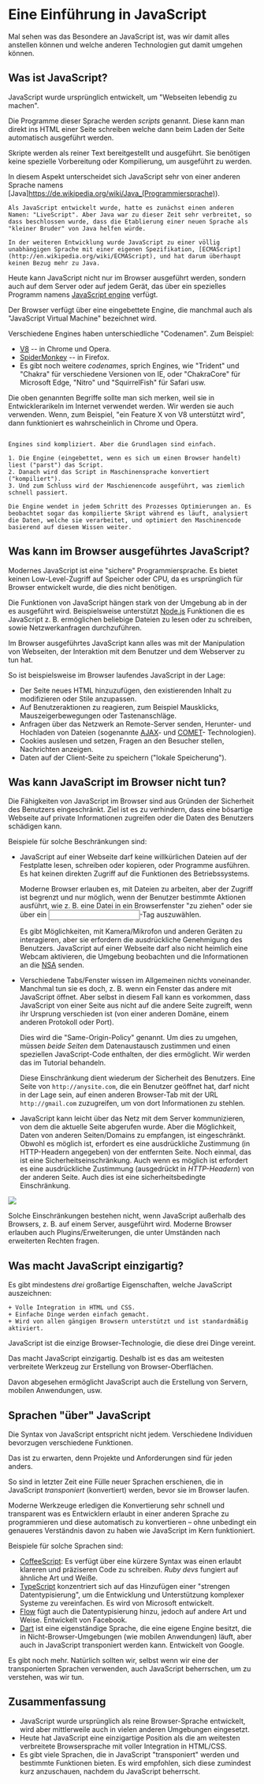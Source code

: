 # Eine Einführung in JavaScript

Mal sehen was das Besondere an JavaScript ist, was wir damit alles anstellen können und welche anderen Technologien gut damit umgehen können.

## Was ist JavaScript?

JavaScript wurde ursprünglich entwickelt, um "Webseiten lebendig zu machen".

Die Programme dieser Sprache werden *scripts* genannt. Diese kann man direkt ins HTML einer Seite schreiben welche dann beim Laden der Seite automatisch ausgeführt werden.

Skripte werden als reiner Text bereitgestellt und ausgeführt. Sie benötigen keine spezielle Vorbereitung oder Kompilierung, um ausgeführt zu werden.

In diesem Aspekt unterscheidet sich JavaScript sehr von einer anderen Sprache namens [Java]https://de.wikipedia.org/wiki/Java_(Programmiersprache)).

```smart header="Warum heißt es <u>Java</u>Script?"
Als JavaScript entwickelt wurde, hatte es zunächst einen anderen Namen: "LiveScript". Aber Java war zu dieser Zeit sehr verbreitet, so dass beschlossen wurde, dass die Etablierung einer neuen Sprache als "kleiner Bruder" von Java helfen würde.

In der weiteren Entwicklung wurde JavaScript zu einer völlig unabhängigen Sprache mit einer eigenen Spezifikation, [ECMAScript](http://en.wikipedia.org/wiki/ECMAScript), und hat darum überhaupt keinen Bezug mehr zu Java.
```

Heute kann JavaScript nicht nur im Browser ausgeführt werden, sondern auch auf dem Server oder auf jedem Gerät, das über ein spezielles Programm namens [JavaScript engine](https://en.wikipedia.org/wiki/JavaScript_engine) verfügt.

Der Browser verfügt über eine eingebettete Engine, die manchmal auch als "JavaScript Virtual Machine" bezeichnet wird.

Verschiedene Engines haben unterschiedliche "Codenamen". Zum Beispiel:

- [V8](https://de.wikipedia.org/wiki/V8_(JavaScript-Implementierung)) -- in Chrome und Opera.
- [SpiderMonkey](https://de.wikipedia.org/wiki/SpiderMonkey) -- in Firefox.
- Es gibt noch weitere *codenames*, sprich Engines, wie "Trident" und "Chakra" für verschiedene Versionen von IE, oder "ChakraCore" für Microsoft Edge, "Nitro" und "SquirrelFish" für Safari usw.

Die oben genannten Begriffe sollte man sich merken, weil sie in Entwicklerarikeln im Internet verwendet werden. Wir werden sie auch verwenden. Wenn, zum Beispiel, "ein Feature X von V8 unterstützt wird", dann funktioniert es wahrscheinlich in Chrome und Opera.

```smart header="Wie funktionieren Engines?"

Engines sind kompliziert. Aber die Grundlagen sind einfach.

1. Die Engine (eingebettet, wenn es sich um einen Browser handelt) liest ("parst") das Script.
2. Danach wird das Script in Maschinensprache konvertiert ("kompiliert").
3. Und zum Schluss wird der Maschienencode ausgeführt, was ziemlich schnell passiert.

Die Engine wendet in jedem Schritt des Prozesses Optimierungen an. Es beobachtet sogar das kompilierte Skript während es läuft, analysiert die Daten, welche sie verarbeitet, und optimiert den Maschinencode basierend auf diesem Wissen weiter.
```

## Was kann im Browser ausgeführtes JavaScript?

Modernes JavaScript ist eine "sichere" Programmiersprache. Es bietet keinen Low-Level-Zugriff auf Speicher oder CPU, da es ursprünglich für Browser entwickelt wurde, die dies nicht benötigen.

Die Funktionen von JavaScript hängen stark von der Umgebung ab in der es ausgeführt wird. Beispielsweise unterstützt [Node.js](https://wikipedia.org/wiki/Node.js) Funktionen die es JavaScript z. B. ermöglichen beliebige Dateien zu lesen oder zu schreiben, sowie Netzwerkanfragen durchzuführen.

Im Browser ausgeführtes JavaScript kann alles was mit der Manipulation von Webseiten, der Interaktion mit dem Benutzer und dem Webserver zu tun hat.

So ist beispielsweise im Browser laufendes JavaScript in der Lage:

- Der Seite neues HTML hinzuzufügen, den existierenden Inhalt zu modifizieren oder Stile anzupassen.
- Auf Benutzeraktionen zu reagieren, zum Beispiel Mausklicks, Mauszeigerbewegungen oder Tastenanschläge.
- Anfragen über das Netzwerk an Remote-Server senden, Herunter- und Hochladen von Dateien (sogenannte [AJAX](https://de.wikipedia.org/wiki/Ajax_(Programmierung))- und [COMET](https://en.wikipedia.org/wiki/Comet_(programming))- Technologien).
- Cookies auslesen und setzen, Fragen an den Besucher stellen, Nachrichten anzeigen.
- Daten auf der Client-Seite zu speichern ("lokale Speicherung").

## Was kann JavaScript im Browser nicht tun?

Die Fähigkeiten von JavaScript im Browser sind aus Gründen der Sicherheit des Benutzers eingeschränkt. Ziel ist es zu verhindern, dass eine bösartige Webseite auf private Informationen zugreifen oder die Daten des Benutzers schädigen kann.

Beispiele für solche Beschränkungen sind:

- JavaScript auf einer Webseite darf keine willkürlichen Dateien auf der Festplatte lesen, schreiben oder kopieren, oder Programme ausführen. Es hat keinen direkten Zugriff auf die Funktionen des Betriebssystems.

    Moderne Browser erlauben es, mit Dateien zu arbeiten, aber der Zugriff ist begrenzt und nur möglich, wenn der Benutzer bestimmte Aktionen ausführt, wie z. B. eine Datei in ein Browserfenster "zu ziehen" oder sie über ein <input>-Tag auszuwählen.

    Es gibt Möglichkeiten, mit Kamera/Mikrofon und anderen Geräten zu interagieren, aber sie erfordern die ausdrückliche Genehmigung des Benutzers. JavaScript auf einer Webseite darf also nicht heimlich eine Webcam aktivieren, die Umgebung beobachten und die Informationen an die [NSA](https://de.wikipedia.org/wiki/National_Security_Agency) senden.
- Verschiedene Tabs/Fenster wissen im Allgemeinen nichts voneinander. Manchmal tun sie es doch, z. B. wenn ein Fenster das andere mit JavaScript öffnet. Aber selbst in diesem Fall kann es vorkommen, dass JavaScript von einer Seite aus nicht auf die andere Seite zugreift, wenn ihr Ursprung verschieden ist (von einer anderen Domäne, einem anderen Protokoll oder Port).

    Dies wird die "Same-Origin-Policy" genannt. Um dies zu umgehen, müssen *beide Seiten* dem Datenaustausch zustimmen und einen speziellen JavaScript-Code enthalten, der dies ermöglicht. Wir werden das im Tutorial behandeln.

    Diese Einschränkung dient wiederum der Sicherheit des Benutzers. Eine Seite von `http://anysite.com`, die ein Benutzer geöffnet hat, darf nicht in der Lage sein, auf einen anderen Browser-Tab mit der URL `http://gmail.com` zuzugreifen, um von dort Informationen zu stehlen.
- JavaScript kann leicht über das Netz mit dem Server kommunizieren, von dem die aktuelle Seite abgerufen wurde. Aber die Möglichkeit, Daten von anderen Seiten/Domains zu empfangen, ist eingeschränkt. Obwohl es möglich ist, erfordert es eine ausdrückliche Zustimmung (in HTTP-Headern angegeben) von der entfernten Seite. Noch einmal, das ist eine Sicherheitseinschränkung.
Auch wenn es möglich ist erfordert es eine ausdrückliche Zustimmung (ausgedrückt in *HTTP-Headern*) von der anderen Seite. Auch dies ist eine sicherheitsbedingte Einschränkung.

![](limitations.svg)

Solche Einschränkungen bestehen nicht, wenn JavaScript außerhalb des Browsers, z. B. auf einem Server, ausgeführt wird. Moderne Browser erlauben auch Plugins/Erweiterungen, die unter Umständen nach erweiterten Rechten fragen.

## Was macht JavaScript einzigartig?

Es gibt mindestens *drei* großartige Eigenschaften, welche JavaScript auszeichnen:

```compare
+ Volle Integration in HTML und CSS.
+ Einfache Dinge werden einfach gemacht.
+ Wird von allen gängigen Browsern unterstützt und ist standardmäßig aktiviert.
```
JavaScript ist die einzige Browser-Technologie, die diese drei Dinge vereint.

Das macht JavaScript einzigartig. Deshalb ist es das am weitesten verbreitete Werkzeug zur Erstellung von Browser-Oberflächen.

Davon abgesehen ermöglicht JavaScript auch die Erstellung von Servern, mobilen Anwendungen, usw.

## Sprachen "über" JavaScript

Die Syntax von JavaScript entspricht nicht jedem. Verschiedene Individuen bevorzugen verschiedene Funktionen.

Das ist zu erwarten, denn Projekte und Anforderungen sind für jeden anders.

So sind in letzter Zeit eine Fülle neuer Sprachen erschienen, die in JavaScript *transponiert* (konvertiert) werden, bevor sie im Browser laufen.

Moderne Werkzeuge erledigen die Konvertierung sehr schnell und transparent was es Entwicklern erlaubt in einer anderen Sprache zu programmieren und diese automatisch zu konvertieren – ohne unbedingt ein genaueres Verständnis davon zu haben wie JavaScript im Kern funktioniert.

Beispiele für solche Sprachen sind:

- [CoffeeScript](http://coffeescript.org/): Es verfügt über eine kürzere Syntax was einen erlaubt klareren und präziseren Code zu schreiben. *Ruby devs* fungiert auf ähnliche Art und Weiße.
- [TypeScript](http://www.typescriptlang.org/) konzentriert sich auf das Hinzufügen einer "strengen Datentypisierung", um die Entwicklung und Unterstützung komplexer Systeme zu vereinfachen. Es wird von Microsoft entwickelt.
- [Flow](http://flow.org/) fügt auch die Datentypisierung hinzu, jedoch auf andere Art und Weise. Entwickelt von Facebook.
- [Dart](https://www.dartlang.org/) ist eine eigenständige Sprache, die eine eigene Engine besitzt, die in Nicht-Browser-Umgebungen (wie mobilen Anwendungen) läuft, aber auch in JavaScript transponiert werden kann. Entwickelt von Google.

Es gibt noch mehr. Natürlich sollten wir, selbst wenn wir eine der transponierten Sprachen verwenden, auch JavaScript beherrschen, um zu verstehen, was wir tun.

## Zusammenfassung

- JavaScript wurde ursprünglich als reine Browser-Sprache entwickelt, wird aber mittlerweile auch in vielen anderen Umgebungen eingesetzt.
- Heute hat JavaScript eine einzigartige Position als die am weitesten verbreitete Browsersprache mit voller Integration in HTML/CSS.
- Es gibt viele Sprachen, die in JavaScript "transponiert" werden und bestimmte Funktionen bieten. Es wird empfohlen, sich diese zumindest kurz anzuschauen, nachdem du JavaScript beherrscht.
